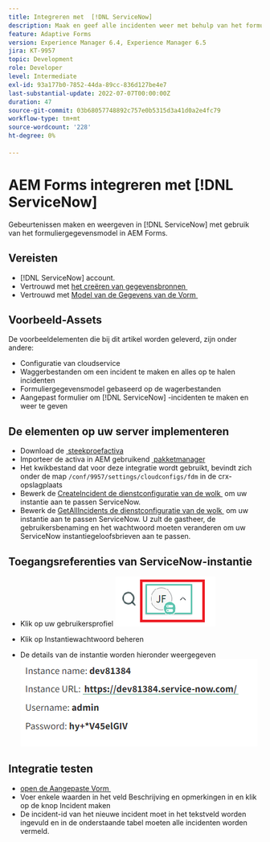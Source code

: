 ```yaml
---
title: Integreren met  [!DNL ServiceNow]
description: Maak en geef alle incidenten weer met behulp van het formuliergegevensmodel.
feature: Adaptive Forms
version: Experience Manager 6.4, Experience Manager 6.5
jira: KT-9957
topic: Development
role: Developer
level: Intermediate
exl-id: 93a177b0-7852-44da-89cc-836d127be4e7
last-substantial-update: 2022-07-07T00:00:00Z
duration: 47
source-git-commit: 03b68057748892c757e0b5315d3a41d0a2e4fc79
workflow-type: tm+mt
source-wordcount: '228'
ht-degree: 0%

---
```


# AEM Forms integreren met [!DNL ServiceNow]

Gebeurtenissen maken en weergeven in [!DNL ServiceNow] met gebruik van het formuliergegevensmodel in AEM Forms.

## Vereisten

* [!DNL ServiceNow] account.
* Vertrouwd met [&#x200B; het creëren van gegevensbronnen &#x200B;](https://experienceleague.adobe.com/docs/experience-manager-learn/forms/ic-web-channel-tutorial/parttwo.html?lang=nl-NL)
* Vertrouwd met [&#x200B; Model van de Gegevens van de Vorm &#x200B;](https://experienceleague.adobe.com/docs/experience-manager-65/forms/form-data-model/create-form-data-models.html?lang=nl-NL)

## Voorbeeld-Assets

De voorbeeldelementen die bij dit artikel worden geleverd, zijn onder andere:

* Configuratie van cloudservice
* Waggerbestanden om een incident te maken en alles op te halen   incidenten
* Formuliergegevensmodel gebaseerd op de wagerbestanden
* Aangepast formulier om [!DNL ServiceNow] -incidenten te maken en weer te geven

## De elementen op uw server implementeren

* Download de [&#x200B; steekproefactiva &#x200B;](assets/service-now.zip)
* Importeer de activa in AEM gebruikend [&#x200B; pakketmanager &#x200B;](http://localhost:4502/crx/packmgr/index.jsp)
* Het kwikbestand dat voor deze integratie wordt gebruikt, bevindt zich onder de map ```/conf/9957/settings/cloudconfigs/fdm``` in de crx-opslagplaats
* Bewerk de [&#x200B; CreateIncident de dienstconfiguratie van de wolk &#x200B;](http://localhost:4502/mnt/overlay/fd/fdm/gui/components/admin/fdmcloudservice/properties.html?item=%2Fconf%2F9957%2Fsettings%2Fcloudconfigs%2Ffdm%2Fcreateincident) om uw instantie aan te passen ServiceNow.
* Bewerk de [&#x200B; GetAllIncidents de dienstconfiguratie van de wolk &#x200B;](http://localhost:4502/mnt/overlay/fd/fdm/gui/components/admin/fdmcloudservice/properties.html?item=%2Fconf%2F9957%2Fsettings%2Fcloudconfigs%2Ffdm%2Fgetallincidents) om uw instantie aan te passen ServiceNow. U zult de gastheer, de gebruikersbenaming en het wachtwoord moeten veranderen om uw ServiceNow instantiegeloofsbrieven aan te passen.

## Toegangsreferenties van ServiceNow-instantie

* Klik op uw gebruikersprofiel
  ![&#x200B; klik op gebruikersprofiel &#x200B;](assets/snow-1.png)

* Klik op Instantiewachtwoord beheren
* De details van de instantie worden hieronder weergegeven
  ![&#x200B; instantiedetails &#x200B;](assets/snow-3.png)

## Integratie testen

* [&#x200B; open de Aangepaste Vorm &#x200B;](http://localhost:4502/content/dam/formsanddocuments/create-incident-in-service-now/jcr:content?wcmmode=disabled)
* Voer enkele waarden in het veld Beschrijving en opmerkingen in en klik op de knop Incident maken
* De incident-id van het nieuwe incident moet in het tekstveld worden ingevuld en in de onderstaande tabel moeten alle incidenten worden vermeld.
